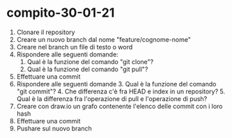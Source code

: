 # compito-30-01-21
1. Clonare il repository
2. Creare un nuovo branch dal nome "feature/cognome-nome"
3. Creare nel branch un file di testo o word 
4. Rispondere alle seguenti domande: 
   1. Qual è la funzione del comando "git clone"?
   2. Qual è la funzione del comando "git pull"?
5. Effettuare una commit
6. Rispondere alle seguenti domande
   3. Qual è la funzione del comando "git commit"?
   4. Che differenza c'è fra HEAD e index in un repository?
   5. Qual è la differenza fra l'operazione di pull e l'operazione di push?
7. Creare con draw.io un grafo contenente l'elenco delle commit con i loro hash
8. Effettuare una commit
9. Pushare sul nuovo branch 
